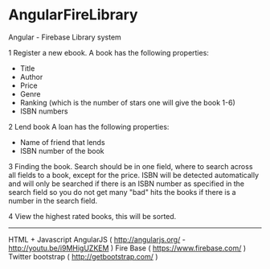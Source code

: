 AngularFireLibrary
==================

Angular - Firebase Library system



1 Register a new ebook.
A book has the following properties:
* Title
* Author
* Price
* Genre
* Ranking (which is the number of stars one will give the book 1-6)
* ISBN numbers

2 Lend book
A loan has the following properties:
* Name of friend that lends
* ISBN number of the book

3 Finding the book.
Search should be in one field, where to search across all fields to a book, except for the price. ISBN will be detected automatically and will only be searched if there is an ISBN number as specified in the search field so you do not get many "bad" hits the books if there is a number in the search field.

4 View the highest rated books, this will be sorted.

--------------------------------------------------
HTML + Javascript
AngularJS ( http://angularjs.org/ - http://youtu.be/i9MHigUZKEM )
Fire Base ( https://www.firebase.com/ )
Twitter bootstrap ( http://getbootstrap.com/ )

